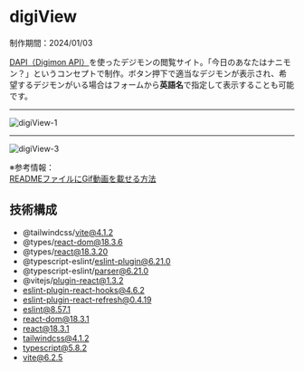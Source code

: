 # digiView

制作期間：2024/01/03<br />

[DAPI（Digimon API）](https://digimon-api.com/)を使ったデジモンの閲覧サイト。「今日のあなたはナニモン？」というコンセプトで制作。ボタン押下で適当なデジモンが表示され、希望するデジモンがいる場合はフォームから**英語名**で指定して表示することも可能です。<br />

***

![digiView-1](https://github.com/Benjuwan/digiView/assets/90702379/53940689-6a9b-4899-be02-d9250b91abcf)

***

![digiView-3](https://github.com/Benjuwan/digiView/assets/90702379/44085dd4-e069-4acb-b994-e4a24930ae9c)

※参考情報：<br />
[READMEファイルにGif動画を載せる方法](https://qiita.com/00__/items/e3e3e44394ef85e8fecf)

## 技術構成
- @tailwindcss/vite@4.1.2
- @types/react-dom@18.3.6
- @types/react@18.3.20
- @typescript-eslint/eslint-plugin@6.21.0
- @typescript-eslint/parser@6.21.0
- @vitejs/plugin-react@1.3.2
- eslint-plugin-react-hooks@4.6.2
- eslint-plugin-react-refresh@0.4.19
- eslint@8.57.1
- react-dom@18.3.1
- react@18.3.1
- tailwindcss@4.1.2
- typescript@5.8.2
- vite@6.2.5